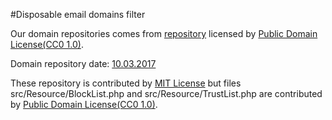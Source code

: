 #Disposable email domains filter

Our domain repositories comes from [repository](https://github.com/martenson/disposable-email-domains) licensed by [Public Domain License(CC0 1.0)](https://creativecommons.org/publicdomain/zero/1.0/).
 
Domain repository date: [10.03.2017](https://github.com/martenson/disposable-email-domains/commit/e68bd490c6a8fa10012128955df86facfe4028e9)


These repository is contributed by [MIT License](LICENSE) but files src/Resource/BlockList.php and src/Resource/TrustList.php are contributed by [Public Domain License(CC0 1.0)](https://creativecommons.org/publicdomain/zero/1.0/).
